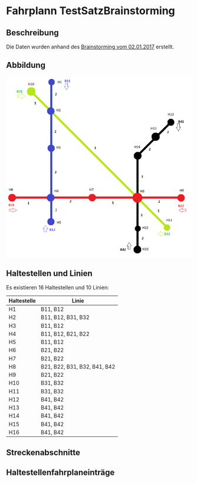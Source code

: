 # Fahrplann TestSatzBrainstorming

## Beschreibung

Die Daten wurden anhand des [Brainstorming vom 02.01.2017](/Dokumentation/Brainstormings/2017/01_Januar/20170102) erstellt.

## Abbildung

![Liniennetz](liniennetz.png)

## Haltestellen und Linien

Es existieren 16 Haltestellen und 10 Linien:

| Haltestelle | Linie |
| --- | --- |
| H1 | B11, B12 |
| H2 | B11, B12, B31, B32 |
| H3 | B11, B12 |
| H4 | B11, B12, B21, B22 |
| H5 | B11, B12 |
| H6 | B21, B22 |
| H7 | B21, B22 |
| H8 | B21, B22, B31, B32, B41, B42 |
| H9 | B21, B22 |
| H10 | B31, B32 |
| H11 | B31, B32 |
| H12 | B41, B42 |
| H13 | B41, B42 |
| H14 | B41, B42 |
| H15 | B41, B42 |
| H16 | B41, B42 |

## Streckenabschnitte

## Haltestellenfahrplaneinträge